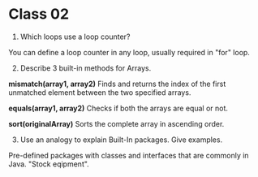 # Class 02

 1. Which loops use a loop counter?

You can define a loop counter in any loop, usually required in "for" loop.

2. Describe 3 built-in methods for Arrays.

**mismatch(array1, array2)**	Finds and returns the index of the first unmatched element between the two specified arrays.

**equals(array1, array2)**	Checks if both the arrays are equal or not.

**sort(originalArray)**	Sorts the complete array in ascending order. 



3. Use an analogy to explain Built-In packages. Give examples.
 
Pre-defined packages with classes and interfaces that are commonly in Java. "Stock eqipment".